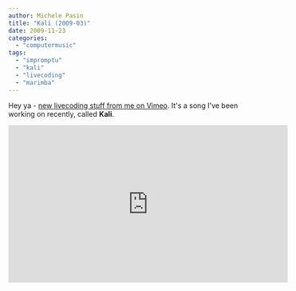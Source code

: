 ```yaml
---
author: Michele Pasin
title: "Kali (2009-03)"
date: 2009-11-23
categories: 
  - "computermusic"
tags: 
  - "impromptu"
  - "kali"
  - "livecoding"
  - "marimba"
---
```


Hey ya - [new livecoding stuff from me on Vimeo](http://www.vimeo.com/7762642). It's a song I've been working on recently, called **Kali**. 

<iframe width="560" height="315" src="https://www.youtube.com/embed/3S-ea8MtEas?si=43c9mQ4mZr_KJWqw" title="YouTube video player" frameborder="0" allow="accelerometer; autoplay; clipboard-write; encrypted-media; gyroscope; picture-in-picture; web-share" referrerpolicy="strict-origin-when-cross-origin" allowfullscreen></iframe>



